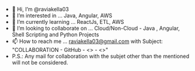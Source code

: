 - 👋 Hi, I’m @raviakella03
- 👀 I’m interested in ... Java, Angular, AWS
- 🌱 I’m currently learning ... ReactJs, ETL, AWS
- 💞️ I’m looking to collaborate on ... Cloud/Non-Cloud - Java , Angular, Shell Scripting and Python Projects
- 📫 How to reach me ... raviakella03@gmail.com with Subject: "COLLABORATION - GitHub - <<Git Hub Profile>> - <<Project Title>>"
- P.S.: Any mail for collaboration with the subjet other than the mentioned will not be considered.

<!---
raviakella03/raviakella03 is a ✨ special ✨ repository because its `README.md` (this file) appears on your GitHub profile.
You can click the Preview link to take a look at your changes.
--->
